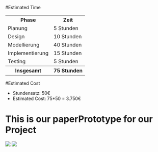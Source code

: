 #Estimated Time
<table>
<tr>
<th>Phase</th>
<th>Zeit</th>
</tr>
<tr>
<td>Planung</td>
<td>5 Stunden</td>
</tr>
<tr>
<td>Design</td>
<td>10 Stunden</td>
</tr>
<tr>
<td>Modellierung</td>
<td>40 Stunden</td>
</tr>
<tr>
<td>Implementierung</td>
<td>15 Stunden</td>
</tr>
<tr>
<td>Testing</td>
<td>5 Stunden</td>
</tr>
<tr>
<th>Insgesamt</th>
<th>75 Stunden</th>
</tr>
</table>


#Estimated Cost

<ul>
  <li>Stundensatz: 50€</li>
  <li>Estimated Cost: 75*50 = 3.750€</li>
</ul>

<h1>This is our paperPrototype for our Project</h1>
<img src="https://raw.githubusercontent.com/wase90168/android-resifo/master/paperPrototype/paperPrototype_1.jpg">
<img src="https://raw.githubusercontent.com/wase90168/android-resifo/master/paperPrototype/paperPrototype_2.jpg">

